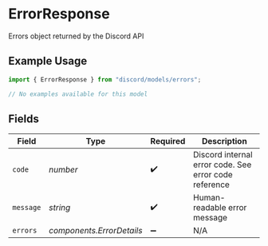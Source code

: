 # ErrorResponse

Errors object returned by the Discord API

## Example Usage

```typescript
import { ErrorResponse } from "discord/models/errors";

// No examples available for this model
```

## Fields

| Field                                                 | Type                                                  | Required                                              | Description                                           |
| ----------------------------------------------------- | ----------------------------------------------------- | ----------------------------------------------------- | ----------------------------------------------------- |
| `code`                                                | *number*                                              | :heavy_check_mark:                                    | Discord internal error code. See error code reference |
| `message`                                             | *string*                                              | :heavy_check_mark:                                    | Human-readable error message                          |
| `errors`                                              | *components.ErrorDetails*                             | :heavy_minus_sign:                                    | N/A                                                   |